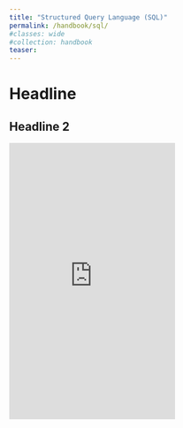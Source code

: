 ```yaml
---
title: "Structured Query Language (SQL)"
permalink: /handbook/sql/
#classes: wide
#collection: handbook
teaser:
---
```


# Headline

## Headline 2

<embed src="https://rutving.com/images/convergence.pdf"  height="500" type="application/pdf">
